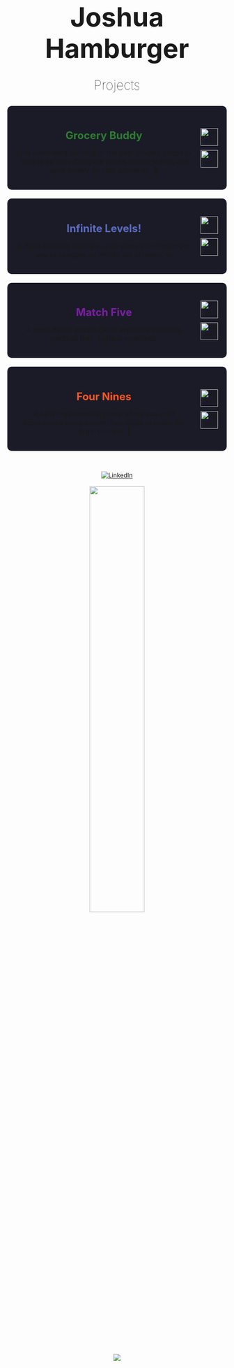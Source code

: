 <h1 align="center">
  <a href="#" style="text-decoration: none; font-size: 60px; font-weight: 700;">
    Joshua Hamburger
  </a>
</h1>

<h2 align="center">
  <a href="#" style="text-decoration: none; font-size: 30px; font-weight: 100;">
    Projects
  </a>
</h2>

<div align="center" style="margin: 30px 0">

  <div style="background: #1a1b27; padding: 20px; border-radius: 10px; margin: 20px 0; display: flex; align-items: center; justify-content: space-between;">
    <div style="flex: 1; padding-right: 20px;">
      <h3 style="color: #2E7D32; font-size: 24px; margin-bottom: 10px;">Grocery Buddy</h3>
      <p style="font-size: 16px; margin: 15px 0;">Live automated tracking of the best grocery prices in Ontario by item. Compare prices across stores, and save money on your groceries. 🛒</p>
    </div>
    <div style="display: flex; flex-direction: column; gap: 10px;">
      <a href="https://hamburgj.github.io/grocery-buddy" target="_blank">
        <img src="https://img.shields.io/badge/Try_It_Now-2E7D32?style=for-the-badge&logo=react&logoColor=white" alt="Try It Now" height="40">
      </a>
      <a href="https://github.com/HamburgJ/grocery-buddy" target="_blank">
        <img src="https://img.shields.io/badge/View_Code-2a2e3b?style=for-the-badge&logo=github&logoColor=white" alt="View Code" height="40">
      </a>
    </div>
  </div>

  <div style="background: #1a1b27; padding: 20px; border-radius: 10px; margin: 20px 0; display: flex; align-items: center; justify-content: space-between;">
    <div style="flex: 1; padding-right: 20px;">
      <h3 style="color: #5C6BC0; font-size: 24px; margin-bottom: 10px;">Infinite Levels!</h3>
      <p style="font-size: 16px; margin: 15px 0;">A mind-bending infinite puzzle game that challenges you to navigate an infinite set of levels. ∞</p>
    </div>
    <div style="display: flex; flex-direction: column; gap: 10px;">
      <a href="https://hamburgj.github.io/Infinite-Levels" target="_blank">
        <img src="https://img.shields.io/badge/Play_Now-5C6BC0?style=for-the-badge&logo=react&logoColor=white" alt="Play Now" height="40">
      </a>
      <a href="https://github.com/HamburgJ/Infinite-Levels" target="_blank">
        <img src="https://img.shields.io/badge/View_Code-2a2e3b?style=for-the-badge&logo=github&logoColor=white" alt="View Code" height="40">
      </a>
    </div>
  </div>

  <div style="background: #1a1b27; padding: 20px; border-radius: 10px; margin: 20px 0; display: flex; align-items: center; justify-content: space-between;">
    <div style="flex: 1; padding-right: 20px;">
      <h3 style="color: #7B1FA2; font-size: 24px; margin-bottom: 10px;">Match Five</h3>
      <p style="font-size: 16px; margin: 15px 0;">A word-based puzzle game exploring matching words to their multiple meanings.</p>
    </div>
    <div style="display: flex; flex-direction: column; gap: 10px;">
      <a href="https://hamburgj.github.io/match-five" target="_blank">
        <img src="https://img.shields.io/badge/Play_Now-7B1FA2?style=for-the-badge&logo=react&logoColor=white" alt="Play Now" height="40">
      </a>
      <a href="https://github.com/HamburgJ/match-five" target="_blank">
        <img src="https://img.shields.io/badge/View_Code-2a2e3b?style=for-the-badge&logo=github&logoColor=white" alt="View Code" height="40">
      </a>
    </div>
  </div>

  <div style="background: #1a1b27; padding: 20px; border-radius: 10px; margin: 20px 0; display: flex; align-items: center; justify-content: space-between;">
    <div style="flex: 1; padding-right: 20px;">
      <h3 style="color: #FF5722; font-size: 24px; margin-bottom: 10px;">Four Nines</h3>
      <p style="font-size: 16px; margin: 15px 0;">A daily mathematical game where you craft expressions using exactly four digits to reach the target number. 🔢</p>
    </div>
    <div style="display: flex; flex-direction: column; gap: 10px;">
      <a href="https://hamburgj.github.io/four-nines-game" target="_blank">
        <img src="https://img.shields.io/badge/Play_Now-FF5722?style=for-the-badge&logo=react&logoColor=white" alt="Play Now" height="40">
      </a>
      <a href="https://github.com/HamburgJ/four-nines-game" target="_blank">
        <img src="https://img.shields.io/badge/View_Code-2a2e3b?style=for-the-badge&logo=github&logoColor=white" alt="View Code" height="40">
      </a>
    </div>
  </div>
</div>

<br>
<div align="center">
  <a href="https://www.linkedin.com/in/joshua-hamburger-0807342b8/" target="_blank">
    <img src="https://img.shields.io/badge/LinkedIn-0077B5?style=for-the-badge&logo=linkedin&logoColor=white" alt="LinkedIn">
  </a>
</div>
<br>

<div align="center">
  <img width="50%" src="https://github-readme-stats.vercel.app/api/top-langs/?username=HamburgJ&theme=radical&hide=html,css&layout=compact&langs_count=6&bg_color=101010&hide_title=true">
</div>
<br>
<div align="center" style="margin-top: 20px;">
  <img src="https://komarev.com/ghpvc/?username=HamburgJ&color=DD6387&style=for-the-badge">
</div>